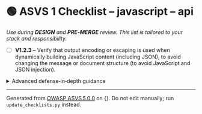 # 🟢 ASVS 1 Checklist – javascript – api

*Use during **DESIGN** and **PRE‑MERGE** review. This list is tailored to your stack and responsibility.*


- [ ] **V1.2.3** – Verify that output encoding or escaping is used when dynamically building JavaScript content (including JSON), to avoid changing the message or document structure (to avoid JavaScript and JSON injection).

<details><summary>Advanced defense‑in‑depth guidance</summary>


_Add organisation‑specific recommendations, links to tooling, threat models, etc._

</details>


---

Generated from [OWASP ASVS 5.0.0](https://owasp.org/www-project-application-security-verification-standard/) on {}. Do not edit manually; run `update_checklists.py` instead.

